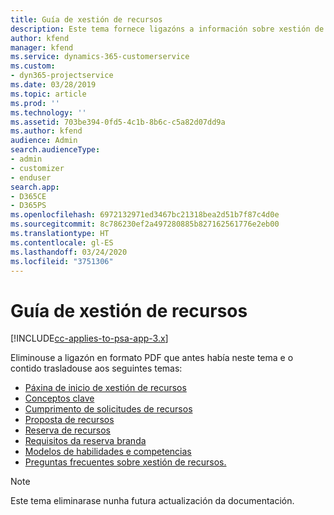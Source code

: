 ```yaml
---
title: Guía de xestión de recursos
description: Este tema fornece ligazóns a información sobre xestión de recursos en Project Service Automation.
author: kfend
manager: kfend
ms.service: dynamics-365-customerservice
ms.custom:
- dyn365-projectservice
ms.date: 03/28/2019
ms.topic: article
ms.prod: ''
ms.technology: ''
ms.assetid: 703be394-0fd5-4c1b-8b6c-c5a82d07dd9a
ms.author: kfend
audience: Admin
search.audienceType:
- admin
- customizer
- enduser
search.app:
- D365CE
- D365PS
ms.openlocfilehash: 6972132971ed3467bc21318bea2d51b7f87c4d0e
ms.sourcegitcommit: 8c786230ef2a497280885b827162561776e2eb00
ms.translationtype: HT
ms.contentlocale: gl-ES
ms.lasthandoff: 03/24/2020
ms.locfileid: "3751306"
---
```

# <a name="resource-management-guide"></a>Guía de xestión de recursos

[!INCLUDE[cc-applies-to-psa-app-3.x](../../includes/cc-applies-to-psa-app-3x.md)]

Eliminouse a ligazón en formato PDF que antes había neste tema e o contido trasladouse aos seguintes temas:

- [Páxina de inicio de xestión de recursos](../resource-management-home-page.md)
- [Conceptos clave](../reports-key-concepts.md)
- [Cumprimento de solicitudes de recursos](../resource-management-fulfill-requests.md)
- [Proposta de recursos](../resource-management-propose-resources.md)
- [Reserva de recursos](../resource-management-book-resources-scheduleboard.md)
- [Requisitos da reserva branda](../resource-management-softbook-requirements.md)
- [Modelos de habilidades e competencias](../resource-management-skills-proficiency.md)
- [Preguntas frecuentes sobre xestión de recursos.](../resource-management-faq.md)

> [!NOTE]
> Este tema eliminarase nunha futura actualización da documentación. 
